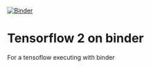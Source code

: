 [![Binder](https://mybinder.org/badge_logo.svg)](https://mybinder.org/v2/gh/yychuang/tensorflow2-binder/HEAD)

# Tensorflow 2 on binder

For a tensoflow executing with binder

